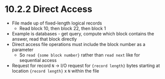 # 10.2.2 Direct Access

* File made up of fixed-length logical records
  * Read block 10, then block 22, then block 1
* Example is databases - get query, compute which block contains the answer, read that block directly
* Direct access file operations must include the block number as a parameter
  * So `read {some block number}` rather than `read next` like for sequential access
* Request for record `N` -> I/O request for `{record length}` bytes starting at location `{record length}` x `N` within the file
